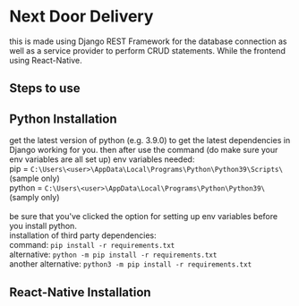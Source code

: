 # Next Door Delivery

this is made using Django REST Framework for the database connection as well as a service provider to perform CRUD statements. While the frontend using React-Native.

## Steps to use

## Python Installation
get the latest version of python (e.g. 3.9.0) to get the latest dependencies in Django working for you. then after use the command (do make sure your env variables are all set up)
env variables needed: <br />
 pip = `C:\Users\<user>\AppData\Local\Programs\Python\Python39\Scripts\` (sample only)<br />
python = `C:\Users\<user>\AppData\Local\Programs\Python\Python39\` (samply only)<br />
<br />
be sure that you've clicked the option for setting up env variables before you install python.
<br />
installation of third party dependencies: <br />
command: ` pip install -r requirements.txt `<br />
alternative: `python -m pip install -r requirements.txt`<br />
another alternative: `python3 -m pip install -r requirements.txt`<br />
## React-Native Installation
